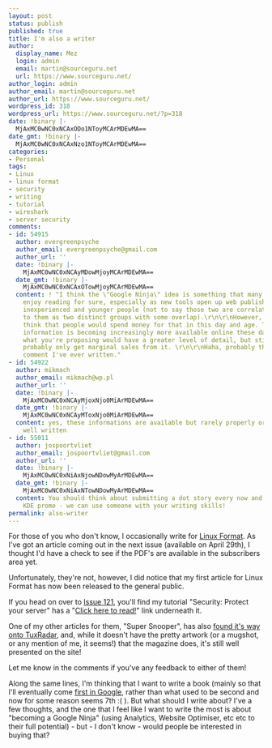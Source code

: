 ```yaml
---
layout: post
status: publish
published: true
title: I'm also a writer
author:
  display_name: Mez
  login: admin
  email: martin@sourceguru.net
  url: https://www.sourceguru.net/
author_login: admin
author_email: martin@sourceguru.net
author_url: https://www.sourceguru.net/
wordpress_id: 318
wordpress_url: https://www.sourceguru.net/?p=318
date: !binary |-
  MjAxMC0wNC0xNCAxODo1NToyMCArMDEwMA==
date_gmt: !binary |-
  MjAxMC0wNC0xNCAxNzo1NToyMCArMDEwMA==
categories:
- Personal
tags:
- Linux
- linux format
- security
- writing
- tutorial
- wireshark
- server security
comments:
- id: 54915
  author: evergreenpsyche
  author_email: evergreenpsyche@gmail.com
  author_url: ''
  date: !binary |-
    MjAxMC0wNC0xNCAyMDowMjoyMCArMDEwMA==
  date_gmt: !binary |-
    MjAxMC0wNC0xNCAxOTowMjoyMCArMDEwMA==
  content: ! "I think the \"Google Ninja\" idea is something that many folks would
    enjoy reading for sure, especially as new tools open up web publishing to increasingly
    inexperienced and younger people (not to say those two are correlated, I'm referring
    to them as two distinct groups with some overlap).\r\n\r\nHowever, I don't really
    think that people would spend money for that in this day and age. That kind of
    information is becoming increasingly more available online these days. I realize
    what you're proposing would have a greater level of detail, but still -- you'd
    probably only get marginal sales from it. \r\n\r\nHaha, probably the most long-winded
    comment I've ever written."
- id: 54922
  author: mikmach
  author_email: mikmach@wp.pl
  author_url: ''
  date: !binary |-
    MjAxMC0wNC0xNCAyMjoxNjo0MiArMDEwMA==
  date_gmt: !binary |-
    MjAxMC0wNC0xNCAyMToxNjo0MiArMDEwMA==
  content: yes, these informations are available but rarely properly organised and
    well written
- id: 55011
  author: jospoortvliet
  author_email: jospoortvliet@gmail.com
  author_url: ''
  date: !binary |-
    MjAxMC0wNC0xNiAxNjowNDowMyArMDEwMA==
  date_gmt: !binary |-
    MjAxMC0wNC0xNiAxNTowNDowMyArMDEwMA==
  content: You should think about submitting a dot story every now and then, or joining
    KDE promo - we can use someone with your writing skills!
permalink: also-writer
---
```

<p>For those of you who don't know, I occasionally write for <a href="http://www.linuxformat.co.uk">Linux Format</a>.  As I've got an article coming out in the next issue (available on April 29th), I thought I'd have a check to see if the PDF's are available in the subscribers area yet.</p>
<p>Unfortunately, they're not, however, I did notice that my first article for Linux Format has now been released to the general public.</p>
<p>If you head on over to <a href="http://www.linuxformat.co.uk/archives?issue=121">Issue 121</a>, you'll find my tutorial "Security: Protect your server" has a "<a href="http://www.linuxformat.co.uk/includes/download.php?PDF=LXF121.tut_adv.pdf">Click here to read!</a>" link underneath it.</p>
<p>One of my other articles for them, "Super Snooper", has also <a href="http://www.tuxradar.com/content/how-sniff-network-traffic-wireshark">found it's way onto TuxRadar</a>, and, while it doesn't have the pretty artwork (or a mugshot, or any mention of me, it seems!) that the magazine does, it's still well presented on the site!</p>
<p>Let me know in the comments if you've any feedback to either of them!</p>
<p>Along the same lines, I'm thinking that I want to write a book (mainly so that I'll eventually come <a href="http://www.google.co.uk/search?q=Martin+Meredith">first in Google</a>, rather than what used to be second and now for some reason seems 7th :( ).  But what should I write about?  I've a few thoughts, and the one that I feel like I want to write the most is about "becoming a Google Ninja" (using Analytics, Website Optimiser, etc etc to their full potential) - but - I don't know - would people be interested in buying that?</p>
